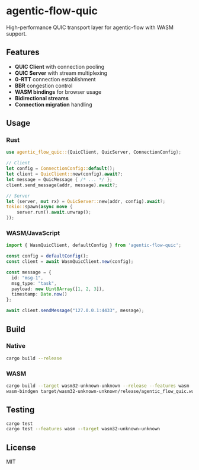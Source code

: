 # agentic-flow-quic

High-performance QUIC transport layer for agentic-flow with WASM support.

## Features

- **QUIC Client** with connection pooling
- **QUIC Server** with stream multiplexing
- **0-RTT** connection establishment
- **BBR** congestion control
- **WASM bindings** for browser usage
- **Bidirectional streams**
- **Connection migration** handling

## Usage

### Rust

```rust
use agentic_flow_quic::{QuicClient, QuicServer, ConnectionConfig};

// Client
let config = ConnectionConfig::default();
let client = QuicClient::new(config).await?;
let message = QuicMessage { /* ... */ };
client.send_message(addr, message).await?;

// Server
let (server, mut rx) = QuicServer::new(addr, config).await?;
tokio::spawn(async move {
    server.run().await.unwrap();
});
```

### WASM/JavaScript

```typescript
import { WasmQuicClient, defaultConfig } from 'agentic-flow-quic';

const config = defaultConfig();
const client = await WasmQuicClient.new(config);

const message = {
  id: "msg-1",
  msg_type: "task",
  payload: new Uint8Array([1, 2, 3]),
  timestamp: Date.now()
};

await client.sendMessage("127.0.0.1:4433", message);
```

## Build

### Native
```bash
cargo build --release
```

### WASM
```bash
cargo build --target wasm32-unknown-unknown --release --features wasm
wasm-bindgen target/wasm32-unknown-unknown/release/agentic_flow_quic.wasm --out-dir pkg
```

## Testing

```bash
cargo test
cargo test --features wasm --target wasm32-unknown-unknown
```

## License

MIT
